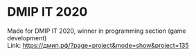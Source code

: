 # DMIP IT 2020
Made for DMIP IT 2020, winner in programming section (game development)  
Link: https://дмип.рф/?page=project&mode=show&project=135
